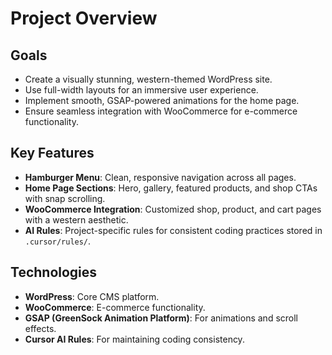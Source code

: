 # Project Overview

## Goals
- Create a visually stunning, western-themed WordPress site.  
- Use full-width layouts for an immersive user experience.  
- Implement smooth, GSAP-powered animations for the home page.  
- Ensure seamless integration with WooCommerce for e-commerce functionality.  

## Key Features
- **Hamburger Menu**: Clean, responsive navigation across all pages.  
- **Home Page Sections**: Hero, gallery, featured products, and shop CTAs with snap scrolling.  
- **WooCommerce Integration**: Customized shop, product, and cart pages with a western aesthetic.  
- **AI Rules**: Project-specific rules for consistent coding practices stored in `.cursor/rules/`.  

## Technologies
- **WordPress**: Core CMS platform.  
- **WooCommerce**: E-commerce functionality.  
- **GSAP (GreenSock Animation Platform)**: For animations and scroll effects.  
- **Cursor AI Rules**: For maintaining coding consistency. 